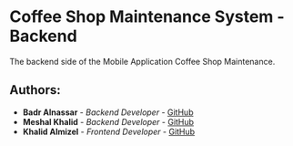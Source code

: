 # Coffee Shop Maintenance System - Backend
The backend side of the Mobile Application Coffee Shop Maintenance.

## Authors:
* **Badr Alnassar** - *Backend Developer* - [GitHub](https://github.com/BadrAlnassar)
* **Meshal Khalid** - *Backend Developer* - [GitHub](https://github.com/MeshalKhalid)
* **Khalid Almizel** - *Frontend Developer* - [GitHub](https://github.com/khalid-almizel)
